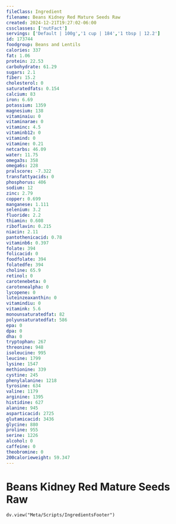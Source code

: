 ```yaml
---
fileClass: Ingredient
filename: Beans Kidney Red Mature Seeds Raw
created: 2024-12-21T19:27:02-06:00
cssclasses: ['nutFact']
servings: ['Default | 100g','1 cup | 184','1 tbsp | 12.2']
id: 173744
foodgroup: Beans and Lentils
calories: 337
fat: 1.06
protein: 22.53
carbohydrate: 61.29
sugars: 2.1
fiber: 15.2
cholesterol: 0
saturatedfats: 0.154
calcium: 83
iron: 6.69
potassium: 1359
magnesium: 138
vitaminaiu: 0
vitaminarae: 0
vitaminc: 4.5
vitaminb12: 0
vitamind: 0
vitamine: 0.21
netcarbs: 46.09
water: 11.75
omega3s: 358
omega6s: 228
pralscore: -7.322
transfattyacids: 0
phosphorus: 406
sodium: 12
zinc: 2.79
copper: 0.699
manganese: 1.111
selenium: 3.2
fluoride: 2.2
thiamin: 0.608
riboflavin: 0.215
niacin: 2.11
pantothenicacid: 0.78
vitaminb6: 0.397
folate: 394
folicacid: 0
foodfolate: 394
folatedfe: 394
choline: 65.9
retinol: 0
carotenebeta: 0
carotenealpha: 0
lycopene: 0
luteinzeaxanthin: 0
vitamindiu: 0
vitamink: 5.6
monounsaturatedfat: 82
polyunsaturatedfat: 586
epa: 0
dpa: 0
dha: 0
tryptophan: 267
threonine: 948
isoleucine: 995
leucine: 1799
lysine: 1547
methionine: 339
cystine: 245
phenylalanine: 1218
tyrosine: 634
valine: 1179
arginine: 1395
histidine: 627
alanine: 945
asparticacid: 2725
glutamicacid: 3436
glycine: 880
proline: 955
serine: 1226
alcohol: 0
caffeine: 0
theobromine: 0
200calorieweight: 59.347
---
```


# Beans Kidney Red Mature Seeds Raw

```dataviewjs
dv.view("Meta/Scripts/IngredientsFooter")
```